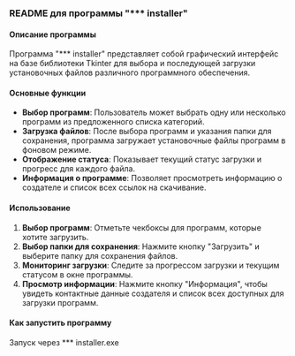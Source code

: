### README для программы "*** installer"

#### Описание программы
Программа "*** installer" представляет собой графический интерфейс на базе библиотеки Tkinter для выбора и последующей загрузки установочных файлов различного программного обеспечения.

#### Основные функции
- **Выбор программ**: Пользователь может выбрать одну или несколько программ из предложенного списка категорий.
- **Загрузка файлов**: После выбора программ и указания папки для сохранения, программа загружает установочные файлы программ в фоновом режиме.
- **Отображение статуса**: Показывает текущий статус загрузки и прогресс для каждого файла.
- **Информация о программе**: Позволяет просмотреть информацию о создателе и список всех ссылок на скачивание.

#### Использование
1. **Выбор программ**: Отметьте чекбоксы для программ, которые хотите загрузить.
2. **Выбор папки для сохранения**: Нажмите кнопку "Загрузить" и выберите папку для сохранения файлов.
3. **Мониторинг загрузки**: Следите за прогрессом загрузки и текущим статусом в окне программы.
4. **Просмотр информации**: Нажмите кнопку "Информация", чтобы увидеть контактные данные создателя и список всех доступных для загрузки программ.

#### Как запустить программу
Запуск через *** installer.exe
